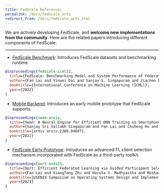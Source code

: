```yaml
---
title: FedScale References
permalink: /docs/fedscale_arts
redirect_from: /docs/fedscale_arts.html
---
```


We are actively developing FedScale, and **welcome new implementations from the community**. 
Here are the related papers introducing different components of FedScale: 

<hr style="border:.8px solid silver">

- [FedScale Benchmark](https://arxiv.org/abs/2105.11367): Introduces FedScale datasets and benchmarking runtime. 
```bibtex
@inproceedings{fedscale-icml22,
  title={FedScale: Benchmarking Model and System Performance of Federated Learning at Scale},
  author={Fan Lai and Yinwei Dai and Sanjay S. Singapuram and Jiachen Liu and Xiangfeng Zhu and Harsha V. Madhyastha and Mosharaf Chowdhury},
  booktitle={International Conference on Machine Learning (ICML)},
  year={2022}
}
```

- [Mobile Backend](https://arxiv.org/abs/2206.04687): Introduces an early mobile prototype that FedScale supports. 
```bibtex
@inproceedings{swan-arxiv,
  title={Swan: A Neural Engine for Efficient DNN Training on Smartphone SoCs},
  author={Sanjay Sri Vallabh Singapuram and Fan Lai and Chuheng Hu and Mosharaf Chowdhury},
  booktitle={arXiv arxiv.2206.04687},
  year={2022}
}
```

- [FedScale Early Prototype](https://www.usenix.org/conference/osdi21/presentation/lai): Introduces an advanced FL client selection mechanism incorporated with FedScale as a third-party toolkit.
```bibtex
@inproceedings{oort-osdi21,
  title={Oort: Efficient Federated Learning via Guided Participant Selection},
  author={Fan Lai and Xiangfeng Zhu and Harsha V. Madhyastha and Mosharaf Chowdhury},
  booktitle={USENIX Symposium on Operating Systems Design and Implementation (OSDI)},
  year={2021}
}
```